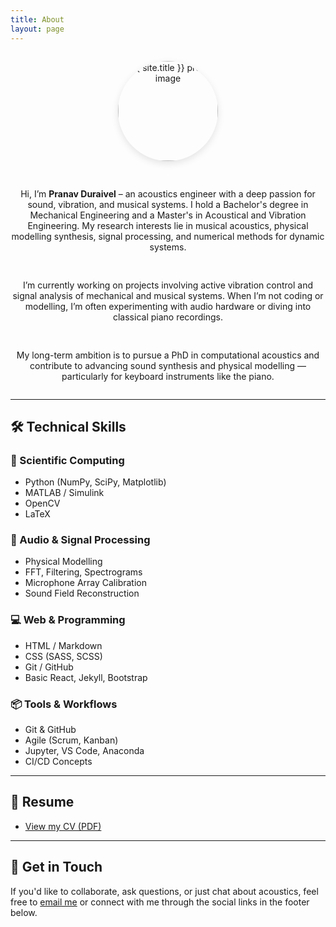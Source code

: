 ```yaml
---
title: About
layout: page
---
```


<div class="about-wrapper" style="display: flex; flex-direction: column; align-items: center; gap: 1rem; text-align: center; max-width: 800px; margin: 0 auto;">

  <img 
    class="profile-about" 
    src="{% if site.external-image %}{{ site.picture }}{% else %}{{ site.url }}/{{ site.picture }}{% endif %}" 
    alt="{{ site.title }} profile image"
    style="width: 160px; height: 160px; object-fit: cover; border-radius: 50%; box-shadow: 0 4px 12px rgba(0,0,0,0.1);" 
    loading="lazy"
  />

  <p>
    Hi, I’m <strong>Pranav Duraivel</strong> – an acoustics engineer with a deep passion for sound, vibration, and musical systems. I hold a Bachelor's degree in Mechanical Engineering and a Master's in Acoustical and Vibration Engineering. My research interests lie in musical acoustics, physical modelling synthesis, signal processing, and numerical methods for dynamic systems.
  </p>

  <p>
    I’m currently working on projects involving active vibration control and signal analysis of mechanical and musical systems. When I’m not coding or modelling, I’m often experimenting with audio hardware or diving into classical piano recordings.
  </p>

  <p>
    My long-term ambition is to pursue a PhD in computational acoustics and contribute to advancing sound synthesis and physical modelling — particularly for keyboard instruments like the piano.
  </p>
</div>

---

## 🛠️ Technical Skills

### 🧪 Scientific Computing
- Python (NumPy, SciPy, Matplotlib)
- MATLAB / Simulink
- OpenCV
- LaTeX

### 🎵 Audio & Signal Processing
- Physical Modelling
- FFT, Filtering, Spectrograms
- Microphone Array Calibration
- Sound Field Reconstruction

### 💻 Web & Programming
- HTML / Markdown
- CSS (SASS, SCSS)
- Git / GitHub
- Basic React, Jekyll, Bootstrap

### 📦 Tools & Workflows
- Git & GitHub
- Agile (Scrum, Kanban)
- Jupyter, VS Code, Anaconda
- CI/CD Concepts

---

## 📄 Resume

- [View my CV (PDF)](/resume.pdf)

---

## 💬 Get in Touch

If you'd like to collaborate, ask questions, or just chat about acoustics, feel free to [email me](mailto:your@email.com)
or connect with me through the social links in the footer below.

